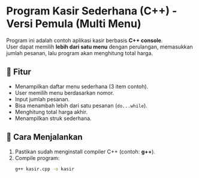 # Program Kasir Sederhana (C++) - Versi Pemula (Multi Menu)

Program ini adalah contoh aplikasi kasir berbasis **C++ console**.  
User dapat memilih **lebih dari satu menu** dengan perulangan, memasukkan jumlah pesanan, lalu program akan menghitung total harga.  

## 📌 Fitur
- Menampilkan daftar menu sederhana (3 item contoh).
- User memilih menu berdasarkan nomor.
- Input jumlah pesanan.
- Bisa menambah lebih dari satu pesanan (`do...while`).
- Menghitung total harga akhir.
- Menampilkan struk sederhana.

## 🚀 Cara Menjalankan
1. Pastikan sudah menginstall compiler C++ (contoh: **g++**).
2. Compile program:
   ```bash
   g++ kasir.cpp -o kasir
